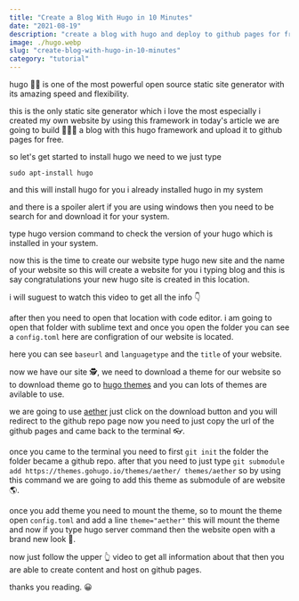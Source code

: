 ```yaml
---
title: "Create a Blog With Hugo in 10 Minutes"
date: "2021-08-19"
description: "create a blog with hugo and deploy to github pages for free no need to download wordpress"
image: ./hugo.webp
slug: "create-blog-with-hugo-in-10-minutes"
category: "tutorial"
---
```


hugo 👋🏼 is one of the most powerful open source static site generator with its amazing speed and flexibility.

this is the only static site generator which i love the most especially i created my own website by using this framework in today's article we are going to build 🧑🏼‍💻 a blog with this hugo framework and upload it to github pages for free.

so let's get started to install hugo we need to we just type

```
sudo apt-install hugo
```

and this will install hugo for you i already installed hugo in my system

and there is a spoiler alert if you are using windows then you need to be search for and download it for your system.

type hugo version command to check the version of your hugo which is installed in your system.

now this is the time to create our website type hugo new site and the name of your website so this will create a website for you i typing blog and this is say congratulations your new hugo site is created in this location.

i will suguest to watch this video to get all the info 👇

after then you need to open that location with code editor. i am going to open that folder with sublime text and once you open the folder you can see a `config.toml` here are configration of our website is located.

here you can see `baseurl` and `languagetype` and the `title` of your website.

now we have our site 🕵️, we need to download a theme for our website so to download theme go to [hugo themes](https://themes.gohugo.io) and you can lots of themes are avilable to use.

we are going to use [aether](https://themes.gohugo.io/themes/aether/) just click on the download button and you will redirect to the github repo page now you need to just copy the url of the github pages and came back to the terminal 👓.

once you came to the terminal you need to first `git init` the folder the folder became a github repo. after that you need to just type `git submodule add https://themes.gohugo.io/themes/aether/ themes/aether` so by using this command we are going to add this theme as submodule of are website 🌎.

once you add theme you need to mount the theme, so to mount the theme open `config.toml` and add a line `theme="aether"` this will mount the theme and now if you type hugo server command then the website open with a brand new look 👀.

now just follow the upper 👆 video to get all information about that then you are able to create content and host on github pages.

thanks you reading. 😀

